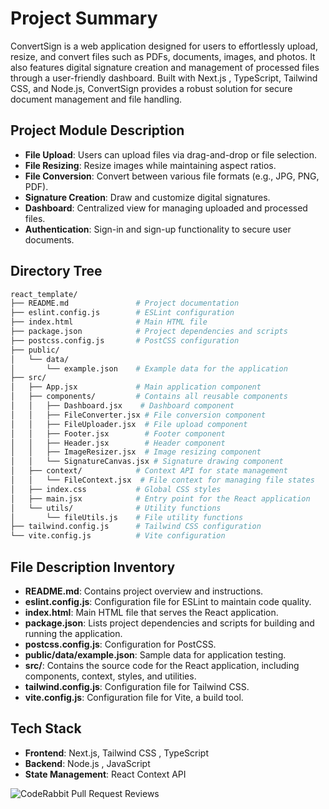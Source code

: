 # Project Summary

ConvertSign is a web application designed for users to effortlessly upload, resize, and convert files such as PDFs, documents, images, and photos. It also features digital signature creation and management of processed files through a user-friendly dashboard. Built with Next.js , TypeScript, Tailwind CSS, and Node.js, ConvertSign provides a robust solution for secure document management and file handling.

## Project Module Description

- **File Upload**: Users can upload files via drag-and-drop or file selection.
- **File Resizing**: Resize images while maintaining aspect ratios.
- **File Conversion**: Convert between various file formats (e.g., JPG, PNG, PDF).
- **Signature Creation**: Draw and customize digital signatures.
- **Dashboard**: Centralized view for managing uploaded and processed files.
- **Authentication**: Sign-in and sign-up functionality to secure user documents.

## Directory Tree

```bash
react_template/
├── README.md               # Project documentation
├── eslint.config.js        # ESLint configuration
├── index.html              # Main HTML file
├── package.json            # Project dependencies and scripts
├── postcss.config.js       # PostCSS configuration
├── public/
│   └── data/
│       └── example.json    # Example data for the application
├── src/
│   ├── App.jsx             # Main application component
│   ├── components/         # Contains all reusable components
│   │   ├── Dashboard.jsx    # Dashboard component
│   │   ├── FileConverter.jsx # File conversion component
│   │   ├── FileUploader.jsx  # File upload component
│   │   ├── Footer.jsx        # Footer component
│   │   ├── Header.jsx        # Header component
│   │   ├── ImageResizer.jsx  # Image resizing component
│   │   └── SignatureCanvas.jsx # Signature drawing component
│   ├── context/            # Context API for state management
│   │   └── FileContext.jsx  # File context for managing file states
│   ├── index.css           # Global CSS styles
│   ├── main.jsx            # Entry point for the React application
│   └── utils/              # Utility functions
│       └── fileUtils.js    # File utility functions
├── tailwind.config.js      # Tailwind CSS configuration
└── vite.config.js          # Vite configuration
```

## File Description Inventory

- **README.md**: Contains project overview and instructions.
- **eslint.config.js**: Configuration file for ESLint to maintain code quality.
- **index.html**: Main HTML file that serves the React application.
- **package.json**: Lists project dependencies and scripts for building and running the application.
- **postcss.config.js**: Configuration for PostCSS.
- **public/data/example.json**: Sample data for application testing.
- **src/**: Contains the source code for the React application, including components, context, styles, and utilities.
- **tailwind.config.js**: Configuration file for Tailwind CSS.
- **vite.config.js**: Configuration file for Vite, a build tool.

## Tech Stack

- **Frontend**: Next.js, Tailwind CSS , TypeScript
- **Backend**: Node.js , JavaScript
- **State Management**: React Context API


![CodeRabbit Pull Request Reviews](https://img.shields.io/coderabbit/prs/github/Venomanas/ConvertSign?utm_source=oss&utm_medium=github&utm_campaign=Venomanas%2FConvertSign&labelColor=171717&color=FF570A&link=https%3A%2F%2Fcoderabbit.ai&label=CodeRabbit+Reviews)

